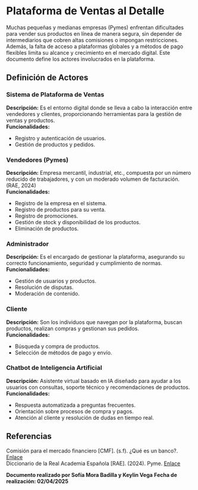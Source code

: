 # Plataforma de Ventas al Detalle

Muchas pequeñas y medianas empresas (Pymes) enfrentan dificultades para vender sus productos
en línea de manera segura, sin depender de intermediarios que cobren altas comisiones o 
impongan restricciones. Además, la falta de acceso a plataformas globales y a métodos de pago
flexibles limita su alcance y crecimiento en el mercado digital. Este documento define los 
actores involucrados en la plataforma.

## Definición de Actores

### Sistema de Plataforma de Ventas
**Descripción:** Es el entorno digital donde se lleva a cabo la interacción entre vendedores y clientes, proporcionando herramientas para la gestión de ventas y productos.  
**Funcionalidades:**
- Registro y autenticación de usuarios.
- Gestión de productos y pedidos.


### Vendedores (Pymes)
**Descripción:** Empresa mercantil, industrial, etc., compuesta por un número reducido de trabajadores, y con un moderado volumen de facturación. (RAE, 2024)  
**Funcionalidades:**
- Registro de la empresa en el sistema.
- Registro de productos para su venta.
- Registro de promociones.
- Gestión de stock y disponibilidad de los productos.
- Eliminación de productos.

### Administrador
**Descripción:** Es el encargado de gestionar la plataforma, asegurando su correcto funcionamiento, seguridad y cumplimiento de normas.  
**Funcionalidades:**
- Gestión de usuarios y productos.
- Resolución de disputas.
- Moderación de contenido.

### Cliente
**Descripción:** Son los individuos que navegan por la plataforma, buscan productos, realizan compras y gestionan sus pedidos.  
**Funcionalidades:**
- Búsqueda y compra de productos.
- Selección de métodos de pago y envío.

### Chatbot de Inteligencia Artificial
**Descripción:** Asistente virtual basado en IA diseñado para ayudar a los usuarios con consultas, soporte técnico y recomendaciones de productos.  
**Funcionalidades:**
- Respuesta automatizada a preguntas frecuentes.
- Orientación sobre procesos de compra y pagos.
- Atención al cliente y resolución de dudas en tiempo real.

## Referencias
Comisión para el mercado financiero [CMF]. (s.f). ¿Qué es un banco?. [Enlace](https://www.cmfchile.cl/educa/621/w3-article-27422.html)  
Diccionario de la Real Academia Española [RAE]. (2024). Pyme. [Enlace](https://dle.rae.es/pyme)  

**Documento realizado por Sofía Mora Badilla y Keylin Vega**
**Fecha de realización: 02/04/2025**